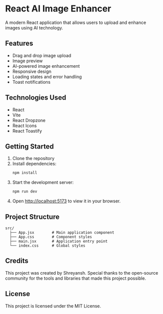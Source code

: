 # React AI Image Enhancer

A modern React application that allows users to upload and enhance images using AI technology.

## Features

- Drag and drop image upload
- Image preview
- AI-powered image enhancement
- Responsive design
- Loading states and error handling
- Toast notifications

## Technologies Used

- React
- Vite
- React Dropzone
- React Icons
- React Toastify

## Getting Started

1. Clone the repository
2. Install dependencies:
   ```bash
   npm install
   ```
3. Start the development server:
   ```bash
   npm run dev
   ```
4. Open [http://localhost:5173](http://localhost:5173) to view it in your browser.

## Project Structure

```
src/
  ├── App.jsx        # Main application component
  ├── App.css        # Component styles
  ├── main.jsx       # Application entry point
  └── index.css      # Global styles
```

## Credits

This project was created by Shreyansh. Special thanks to the open-source community for the tools and libraries that made this project possible.

## License

This project is licensed under the MIT License. 